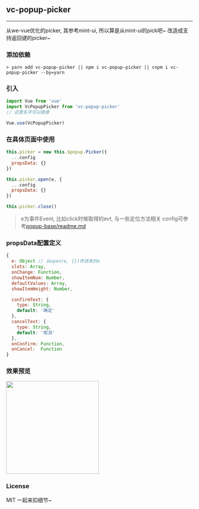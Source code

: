 
## vc-popup-picker

-----

从we-vue优化的picker, 其参考mint-ui, 所以算是从mint-ui的pick吧~ 改造成支持返回键的picker~

### 添加依赖

```shell
> yarn add vc-popup-picker || npm i vc-popup-picker || cnpm i vc-popup-picker --by=yarn
```

### 引入

```javascript
import Vue from 'vue'
import VcPopupPicker from 'vc-popup-picker'
// 这里名字可以随意

Vue.use(VcPopupPicker)
```

### 在具体页面中使用

```javascript
this.picker = new this.$popup.Picker({
  ...config
  propsData: {}
})

this.picker.open(e, {
  ...config
  propsData: {}
})

this.picker.close()
```

> e为事件Event, 比如click时候取得的evt, 与一些定位方法相关
> config可参考[popup-base/readme.md](https://github.com/deepkolos/vc-popup/blob/master/packages/popup-base/readme.md)

### propsData配置定义

```js
{
  e: Object // 从open(e, {})传进来的e
  slots: Array,
  onChange: Function,
  showItemNum: Number,
  defaultValues: Array,
  showItemHeight: Number,

  confirmText: {
    type: String,
    default: '确定'
  },
  cancelText: {
    type: String,
    default: '取消'
  },
  onConfirm: Function,
  onCancel:  Function
}
```

### 效果预览

<div>
  <img src="https://raw.githubusercontent.com/deepkolos/vc-popup/master/static/popup-picker.gif" width = "250" alt="" style="display:inline-block;"/>
</div>

### License

MIT 一起来扣细节~
